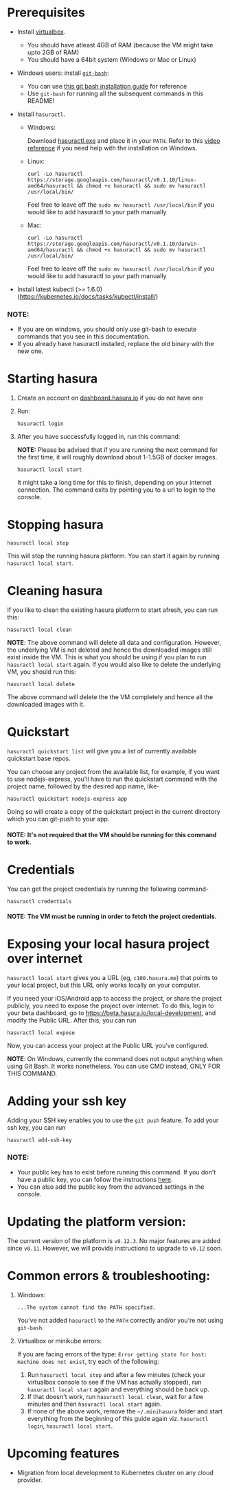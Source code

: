# Prerequisites

- Install [virtualbox](https://www.virtualbox.org/wiki/Downloads).
  - You should have atleast 4GB of RAM (because the VM might take upto 2GB of RAM)
  - You should have a 64bit system (Windows or Mac or Linux)
- Windows users: install [`git-bash`](https://git-for-windows.github.io/):
  - You can use [this git bash installation guide](https://blog.hasura.io/setting-up-git-bash-for-windows-e26b59e44257) for reference
  - Use `git-bash` for running all the subsequent commands in this README!
- Install `hasuractl`.
  - Windows:

    Download [hasuractl.exe](https://storage.googleapis.com/hasuractl/v0.1.10/windows-amd64/hasuractl.exe) and place it in your `PATH`. Refer to this [video reference](https://drive.google.com/file/d/0B_G1GgYOqazYUDJFcVhmNHE1UnM/view) if you need help with the installation on Windows.

  - Linux:

    ```
    curl -Lo hasuractl https://storage.googleapis.com/hasuractl/v0.1.10/linux-amd64/hasuractl && chmod +x hasuractl && sudo mv hasuractl /usr/local/bin/
    ```

    Feel free to leave off the `sudo mv hasuractl /usr/local/bin` if you would like to add hasuractl to your path manually

  - Mac:

    ```
    curl -Lo hasuractl https://storage.googleapis.com/hasuractl/v0.1.10/darwin-amd64/hasuractl && chmod +x hasuractl && sudo mv hasuractl /usr/local/bin/
    ```

    Feel free to leave off the `sudo mv hasuractl /usr/local/bin` if you would like to add hasuractl to your path manually

- Install latest kubectl (>= 1.6.0) (https://kubernetes.io/docs/tasks/kubectl/install/)

### NOTE:

- If you are on windows, you should only use git-bash to execute commands that you see in this documentation.
- If you already have hasuractl installed, replace the old binary with the new one.

# Starting hasura

1. Create an account on [dashboard.hasura.io](https://dashboard.hasura.io) if you do not have one

2. Run:

   ```
   hasuractl login
   ```

3. After you have successfully logged in, run this command:

   **NOTE:** Please be advised that if you are running the next command for the first time, it will roughly download about 1-1.5GB of docker images.

   ```
   hasuractl local start
   ```

   It might take a long time for this to finish, depending on your internet connection. The command exits by pointing you to a url to login to the console.

# Stopping hasura

```
hasuractl local stop
```

This will stop the running hasura platform. You can start it again by running `hasuractl local start`.

# Cleaning hasura

If you like to clean the existing hasura platform to start afresh, you can run this:

```
hasuractl local clean
```

**NOTE**: The above command will delete all data and configuration. However, the underlying VM is not deleted and hence the downloaded images still exist inside the VM. This is what you should be using if you plan to run `hasuractl local start` again. If you would also like to delete the underlying VM, you should run this:

```
hasuractl local delete
```

The above command will delete the the VM completely and hence all the downloaded images with it.

# Quickstart

`hasuractl quickstart list` will give you a list of currently available quickstart base repos.

You can choose any project from the available list, for example, if you want to use nodejs-express, you'll have to run the quickstart command with the project name, followed by the desired app name, like-
```
hasuractl quickstart nodejs-express app
```
Doing so will create a copy of the quickstart project in the current directory which you can git-push to your app.

#### NOTE: It's not required that the VM should be running for this command to work. 

# Credentials

You can get the project credentials by running the following command-
```
hasuractl credentials
```
#### NOTE: The VM must be running in order to fetch the project credentials.


# Exposing your local hasura project over internet

`hasuractl local start` gives you a URL (eg, `c100.hasura.me`) that points to your local project, but this URL only works locally on your computer.

If you need your iOS/Android app to access the project, or share the project publicly, you need to expose the project over internet. To do this, login to your beta dashboard, go to https://beta.hasura.io/local-development, and modify the Public URL. After this, you can run

```
hasuractl local expose
```

Now, you can access your project at the Public URL you've configured.

**NOTE**:
On Windows, currently the command does not output anything when using Git Bash. It works nonetheless. You can use CMD instead, ONLY FOR THIS COMMAND.


# Adding your ssh key

Adding your SSH key enables you to use the `git push` feature. To add your ssh key, you can run

```
hasuractl add-ssh-key
```

### NOTE:

- Your public key has to exist before running this command. If you don't have a public key, you can follow the instructions [here](https://help.github.com/articles/generating-a-new-ssh-key-and-adding-it-to-the-ssh-agent/#generating-a-new-ssh-key).
- You can also add the public key from the advanced settings in the console.

# Updating the platform version:

The current version of the platform is `v0.12.3`. No major features are added since `v0.11`. However, we will provide instructions to upgrade to `v0.12` soon.

# Common errors & troubleshooting:

1) Windows:
   ```
   ...The system cannot find the PATH specified.
   ```
   You've not added `hasuractl` to the `PATH` correctly and/or you're not using `git-bash`.

2) Virtualbox or minikube errors:

   If you are facing errors of the type: `Error getting state for host: machine does not exist`, try each of the following:

   1. Run `hasuractl local stop` and after a few minutes (check your virtualbox console to see if the VM has actually stopped), run `hasuractl local start` again and everything should be back up.
   2. If that doesn't work, run `hasuractl local clean`, wait for a few minutes and then `hasuractl local start` again.
   3. If none of the above work, remove the `~/.minihasura` folder and start everything from the beginning of this guide again viz. `hasuractl login`, `hasuractl local start`.

# Upcoming features
- Migration from local development to Kubernetes cluster on any cloud provider.
